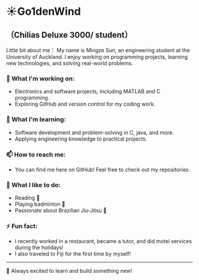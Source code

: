 # ☀️Go1denWind

## （Chilias Deluxe 3000/ student）
Little bit about me： My name is Mingze Sun, an engineering student at the University of Auckland. I enjoy working on programming projects, learning new technologies, and solving real-world problems.  

### 🔭 What I'm working on:  
- Electronics and software projects, including MATLAB and C programming.  
- Exploring GitHub and version control for my coding work.  

### 🌱 What I'm learning:  
- Software development and problem-solving in C, java, and more.  
- Applying engineering knowledge to practical projects.  

### 📫 How to reach me:  
- You can find me here on GitHub! Feel free to check out my repositories.  

### 🎯 What I like to do:  
- Reading 📖  
- Playing badminton 🏸  
- Passionate about Brazilian Jiu-Jitsu 🥋


### ⚡ Fun fact:  
- I recently worked in a restaurant, became a tutor, and did motel services during the holidays!  
-  I also traveled to Fiji for the first time by myself!  


---

🚀 Always excited to learn and build something new!  
